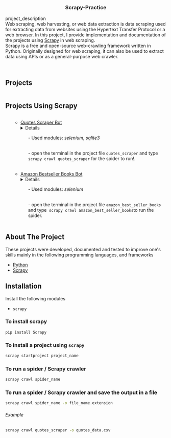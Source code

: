<br />
<p >

<h3 align="center">Scrapy-Practice </h3>

  <p >
    project_description
    <br />
Web scraping, web harvesting, or web data extraction is data scraping used for extracting data from websites using the Hypertext Transfer Protocol or a web browser.
In this project, I provide implementation and documentation of the projects  using <a href="https://scrapy.org/">Scrapy</a> in web scraping.<br/>
Scrapy is a free and open-source web-crawling framework written in Python. Originally designed for web scraping, it can also be used to extract data using APIs or as a general-purpose web crawler. 


   <br />
    <br />
  </p>

<!-- TABLE OF CONTENTS -->
<summary><h2 style="display: inline-block">Projects</h2></summary>
      <summary><h2 style="display: inline-block">Projects Using Scrapy</h2></summary>
        <ol>

<ul><li><a href="https://github.com/amgad01/python-code/tree/main/Web%20scraping%20and%20automation/scrapy-practice/quotes_scraper">Quotes Scraper Bot </a></li>
<details>In this project, i use scrapy framework to scrape data off <a href="https://quotes.toscrape.com"> quotes to scrape website </a>  and getting the quotes, the  author of the quote and the tags attached to the quotes, with the added functionality to get the spider crawling  and scraping the next pages of the website that hold quotes.Also to save them in database using <a href="sqlite">SQLite</a> and <a href="mysql">Mysql</a> <br /></details>
            <ul> - Used modules: <em>selenium</em>, <em>sqlite3 </em></ul> <br />
            <ul> - open the terminal in the project file <code>quotes_scraper</code> and type<code> scrapy crawl quotes_scraper</code> for the spider to run!.</ul> 
</ul><br/>

<ul><li><a href="https://github.com/amgad01/python-code/tree/main/Web%20scraping%20and%20automation/scrapy-practice/amazon_best_seller_books">Amazon Bestseller Books Bot </a></li>
<details>In this project, i use scrapy framework to scrape data off the amazon best seller books webpage and return the titles,authors and prices of the books on the list 
<br /></details>
            <ul> - Used modules: <em>selenium</em></ul> <br />
            <ul> - open the terminal in the project file <code>amazon_best_seller_books</code> and type<code> scrapy crawl amazon_best_seller_books</code>to run the spider.</ul> 
</ul><br/>


</ol>


<!---[comment]: <> ABOUT THE PROJECT -->

## About The Project

These projects were developed, documented and tested to improve one's skills mainly in the following programming
languages, and frameworks

* [Python](https://www.python.org/)
* [Scrapy](https://scrapy.org/)

[comment]: <> (<!-- GETTING STARTED -->)

## Installation

Install the following modules
* `scrapy`
### To install scrapy 
```shell
pip install Scrapy
```
### To install a project using  `scrapy `
```sh
scrapy startproject project_name
```
### To run a spider / Scrapy crawler
```sh
scrapy crawl spider_name
```
### To run a spider / Scrapy crawler and save the output in a file
```sh
scrapy crawl spider_name -o file_name.extension
```
###### Example
```sh
scrapy crawl quotes_scraper -o quotes_data.csv
```